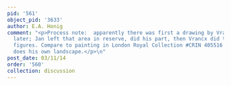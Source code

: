 ```yaml
---
pid: '561'
object_pid: '3633'
author: E.A. Honig
comment: "<p>Process note:  apparently there was first a drawing by Vrancx over ground
  later; Jan left that area in reserve, did his part, then Vrancx did the larger staffage
  figures. Compare to painting in London Royal Collection #CRIN 405516 where Vrancx
  does his own landscape.</p>\n"
post_date: 03/11/14
order: '560'
collection: discussion
---
```

